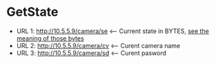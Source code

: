 GetState
========

* URL 1: http://10.5.5.9/camera/se <-- Current state in BYTES, [see the meaning of those bytes](ByteStates.md)
* URL 2: http://10.5.5.9/camera/cv <-- Curent camera name
* URL 3: http://10.5.5.9/camera/sd <-- Curent pasword
